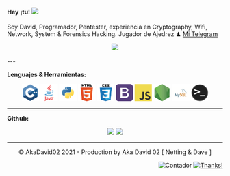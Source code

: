 <h4> Hey ¡tu! <img src="https://raw.githubusercontent.com/verma-anushka/verma-anushka/master/gifs/wave.gif" width="30px"></h4>

Soy David, Programador, Pentester, experiencia en Cryptography, Wifi, Network, System & Forensics Hacking. Jugador de Ajedrez ♟ [Mi Telegram](https://telegram.me/AkaDavid02)

<p align="center">
  <img src="https://tenor.com/view/game-gif-22203001">
</p>
 ---
 
**Lenguajes & Herramientas:**

<p align="center">

  <div align="center">
  
  <code><img height="40" src="https://raw.githubusercontent.com/github/explore/80688e429a7d4ef2fca1e82350fe8e3517d3494d/topics/cpp/cpp.png"></code> <code><img height="40" src="https://raw.githubusercontent.com/devicons/devicon/master/icons/java/java-original-wordmark.svg"></code> <code><img height="40" src="https://raw.githubusercontent.com/github/explore/80688e429a7d4ef2fca1e82350fe8e3517d3494d/topics/python/python.png"></code> <code><img height="40" src="https://raw.githubusercontent.com/github/explore/80688e429a7d4ef2fca1e82350fe8e3517d3494d/topics/html/html.png"></code> <code><img height="40" src="https://raw.githubusercontent.com/github/explore/80688e429a7d4ef2fca1e82350fe8e3517d3494d/topics/css/css.png"></code> <code><img height="40" src="https://raw.githubusercontent.com/github/explore/80688e429a7d4ef2fca1e82350fe8e3517d3494d/topics/bootstrap/bootstrap.png"></code> <code><img height="40" src="https://raw.githubusercontent.com/github/explore/80688e429a7d4ef2fca1e82350fe8e3517d3494d/topics/javascript/javascript.png"></code> <code><img height="40" src="https://raw.githubusercontent.com/github/explore/80688e429a7d4ef2fca1e82350fe8e3517d3494d/topics/nodejs/nodejs.png"></code> <code><img height="40" src="https://raw.githubusercontent.com/github/explore/80688e429a7d4ef2fca1e82350fe8e3517d3494d/topics/mysql/mysql.png"></code> <code><img height="40" src="https://raw.githubusercontent.com/github/explore/80688e429a7d4ef2fca1e82350fe8e3517d3494d/topics/terminal/terminal.png"></code>

  </div>
  </p>

 ---
 
**Github:**

<p align="center">
  
  <img src="https://github-readme-stats.vercel.app/api?username=AkaDavid02&count_private=true&show_icons=true&theme=dracula&line_height=33">
  <img src="https://github-readme-stats.vercel.app/api/top-langs/?username=AkaDavid02&count_private=true&hide=html,scss,,ejs&theme=dracula&line_height=10">

</p>

 ---
   
  <p align="center">
    © AkaDavid02 2021 - Production by Aka David 02 [ Netting & Dave ]
  </p>
</p>

<div align="right">
  
![Contador](https://views.whatilearened.today/views/github/AkaDavid02/verma-anushka.svg) [![Thanks!](https://img.shields.io/badge/Gracias%20por%20visitarme%20Negro-!-1EAEDB.svg)](https://github.com/ProdRyan/)
